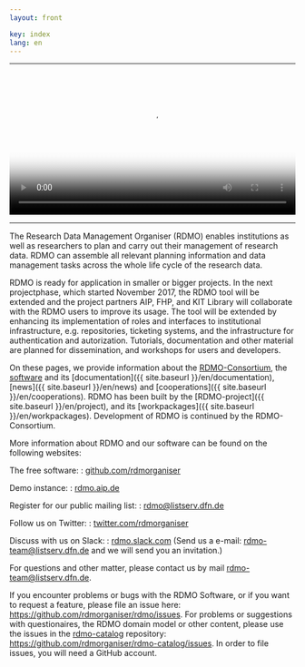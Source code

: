```yaml
---
layout: front

key: index
lang: en
---
```



<hr>
<video poster="{{ site.baseurl}}/img/promo/videos/was-ist-rdmo_frame.jpg" controls="controls" style="width: 100%;">
<source src="{{ site.baseurl}}/img/promo/videos/was-ist-rdmo_v4.mp4" type="video/mp4">Your browser does not support the video tag.</video>
<hr>


The Research Data Management Organiser (RDMO) enables institutions as well as researchers
to plan and carry out their management of research data. RDMO can assemble all relevant planning information
and data management tasks across the whole life cycle of the research data.

RDMO is ready for application in smaller or bigger projects. In the next projectphase, which started November 2017, the
RDMO tool will be extended and the project partners AIP, FHP, and KIT Library will collaborate with the RDMO users
to improve its usage.
The tool will be extended by enhancing its implementation of roles and interfaces to institutional infrastructure,
e.g. repositories, ticketing systems, and the infrastructure for authentication and autorization.
Tutorials, documentation and other material are planned for dissemination, and workshops for users and developers.

On these pages, we provide information about the [RDMO-Consortium]({{site.baseurl}}/en/rdmo_arge), the [software]({{site.baseurl}}/en/software) and its [documentation]({{ site.baseurl }}/en/documentation), [news]({{ site.baseurl }}/en/news) and [cooperations]({{ site.baseurl }}/en/cooperations). RDMO has been built by the [RDMO-project]({{ site.baseurl }}/en/project), and its [workpackages]({{ site.baseurl }}/en/workpackages). Development of RDMO is continued by the RDMO-Consortium. 

More information about RDMO and our software can be found on the following websites:

The free software:
: [github.com/rdmorganiser](https://github.com/rdmorganiser)

Demo instance:
: [rdmo.aip.de](https://rdmo.aip.de)

Register for our public mailing list:
: [rdmo@listserv.dfn.de](https://www.listserv.dfn.de/sympa/info/rdmo)

Follow us on Twitter:
: [twitter.com/rdmorganiser](https://twitter.com/rdmorganiser)

Discuss with us on Slack:
: [rdmo.slack.com](https://rdmo.slack.com)
(Send us a e-mail: <a href="mailto:rdmo-team@listserv.dfn.de">rdmo-team@listserv.dfn.de</a> and we will send you an invitation.)

For questions and other matter, please contact us by mail <a href="mailto:rdmo-team@listserv.dfn.de">rdmo-team@listserv.dfn.de</a>.

If you encounter problems or bugs with the RDMO Software, or if you want to request a feature, please file an issue here: <https://github.com/rdmorganiser/rdmo/issues>. For problems or suggestions with questionaires, the RDMO domain model or other content, please use the issues in the [rdmo-catalog](https://github.com/rdmorganiser/rdmo-catalog) repository: <https://github.com/rdmorganiser/rdmo-catalog/issues>. In order to file issues, you will need a GitHub account.
